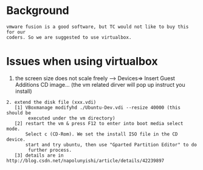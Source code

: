 Background
==========
    vmware fusion is a good software, but TC would not like to buy this for our
    coders. So we are suggested to use virtualbox.

Issues when using virtualbox
============================
   1. the screen size does not scale freely
      --> Devices=> Insert Guest Additions CD image... (the vm related dirver
        will pop up instruct you install) 

    2. extend the disk file (xxx.vdi)
       [1] VBoxmanage modifyhd ./Ubuntu-Dev.vdi --resize 40000 (this should be
            executed under the vm directory)
       [2] restart the vm & press F12 to enter into boot media select mode.
           Select c (CD-Rom). We set the install ISO file in the CD device.
           start and try ubuntu, then use "Gparted Partition Editor" to do
            further process.
       [3] details are in http://blog.csdn.net/napolunyishi/article/details/42239897

